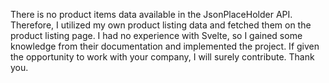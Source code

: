 There is no product items data available in the JsonPlaceHolder API. Therefore, I utilized my own product listing data and fetched them on the product listing page. I had no experience with Svelte, so I gained some knowledge from their documentation and implemented the project. If given the opportunity to work with your company, I will surely contribute. Thank you.
